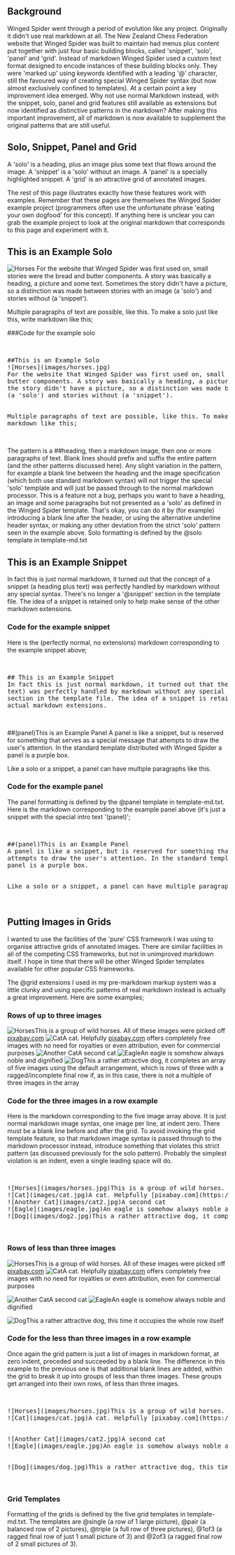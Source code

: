 ## Background

Winged Spider went through a period of evolution like any project. Originally
it didn't use real markdown at all. The New Zealand Chess Federation website that
Winged Spider was built to maintain had menus plus content put together with
just four basic building blocks, called 'snippet', 'solo', 'panel' and 'grid'. Instead
of markdown Winged Spider used a custom text format designed to encode instances
of these building blocks only. They were 'marked up' using keywords identified
with a leading '@' character, still the favoured way of creating special Winged Spider
syntax (but now almost exclusively confined to templates). At a certain point a key improvement
idea emerged. Why not use normal Markdown instead, with the snippet, solo, panel and grid
features still available as extensions but now identified as distinctive patterns in the
markdown? After making this important improvement, all of markdown is now available to
supplement the original patterns that are still useful.

## Solo, Snippet, Panel and Grid

A 'solo' is a heading, plus an image plus some text that flows around the image. A
'snippet' is a 'solo' without an image. A 'panel' is a specially highlighted snippet.
A 'grid' is an attractive grid of annotated images.

The rest of this page illustrates exactly how these features work with examples.
Remember that these pages are themselves the Winged Spider example project (programmers often
use the unfortunate phrase 'eating your own dogfood' for this concept). If anything here
is unclear you can grab the example project to look at the original markdown that corresponds
to this page and experiment with it.

## This is an Example Solo
![Horses](images/horses.jpg)
For the website that Winged Spider was first used on, small stories were the bread and
butter components. A story was basically a heading, a picture and some text. Sometimes
the story didn't have a picture, so a distinction was made between stories with an image
(a 'solo') and stories without (a 'snippet').

Multiple paragraphs of text are possible, like this. To make a solo just like this, write
markdown like this;

###Code for the example solo

<pre>
<br>
##This is an Example Solo
![Horses](images/horses.jpg)
For the website that Winged Spider was first used on, small stories were the bread and
butter components. A story was basically a heading, a picture and some text. Sometimes
the story didn't have a picture, so a distinction was made between stories with an image
(a 'solo') and stories without (a 'snippet').
<br>
Multiple paragraphs of text are possible, like this. To make a solo just like this, write
markdown like this;
<br>
</pre>

The pattern is a ##heading, then a markdown image, then one or more paragraphs of text.
Blank lines should prefix and suffix the entire pattern (and the other patterns discussed
here). Any slight variation in the pattern, for example a blank line between the heading and the image
specification (which both use standard markdown syntax) will not trigger the special 'solo' template
and will just be passed through to the normal markdown processor. This is a feature not a bug,
perhaps you want to have a heading, an image and some paragraphs but not presented as a 'solo'
as defined in the Winged Spider template. That's okay, you can do it by (for example) introducing
a blank line after the header, or using the alternative underline header syntax, or making any other
deviation from the strict 'solo' pattern seen in the example above. Solo formatting is defined
by the @solo template in template-md.txt

## This is an Example Snippet
In fact this is just normal markdown, it turned out that the concept of a snippet (a heading plus
text) was perfectly handled by markdown without any special syntax. There's no longer a '@snippet'
section in the template file. The idea of a snippet is retained only to help make sense of the
other markdown extensions.

### Code for the example snippet

Here is the (perfectly normal, no extensions) markdown corresponding to the example snippet above;

<pre>
<br>
## This is an Example Snippet
In fact this is just normal markdown, it turned out that the concept of a snippet (a heading plus
text) was perfectly handled by markdown without any special syntax (Doh!) There's no longer a '@snippet'
section in the template file. The idea of a snippet is retained only to help make sense of the
actual markdown extensions.
<br>
</pre>

##(panel)This is an Example Panel
A panel is like a snippet, but is reserved for something that serves as a special message that
attempts to draw the user's attention. In the standard template distributed with Winged Spider a
panel is a purple box.

Like a solo or a snippet, a panel can have multiple paragraphs like this.

### Code for the example panel

The panel formatting is defined by the @panel template in template-md.txt. Here is the markdown
corresponding to the example panel above (it's just a snippet with the special
intro text '(panel)';

<pre>
<br>
##(panel)This is an Example Panel
A panel is like a snippet, but is reserved for something that serves as a special message that
attempts to draw the user's attention. In the standard template distributed with Winged Spider a
panel is a purple box.
<br>
Like a solo or a snippet, a panel can have multiple paragraphs like this.
<br>
</pre>

## Putting Images in Grids

I wanted to use the facilities of the 'pure' CSS framework I was using to organise attractive grids
of annotated images. There are similar facilities in all of the competing CSS frameworks, but not
in unimproved markdown itself. I hope in time that there will be other Winged Spider templates
available for other popular CSS frameworks.

The @grid extensions I used in my pre-markdown markup system was a little clunky
and using specific patterns of real markdown instead is actually a great improvement. Here are some
examples;

### Rows of up to three images

![Horses](images/horses.jpg)This is a group of wild horses. All of these images were picked off [pixabay.com](https://pixabay.com)
![Cat](images/cat.jpg)A cat. Helpfully [pixabay.com](https://pixabay.com) offers completely free images with no need for royalties or even attribution, even for commercial purposes
![Another Cat](images/cat2.jpg)A second cat
![Eagle](images/eagle.jpg)An eagle is somehow always noble and dignified
![Dog](images/dog.jpg)This a rather attractive dog, it completes an array of five images using the default arrangement, which is rows of three with a ragged/incomplete final row if, as in this case, there is not a multiple of three images in the array

### Code for the three images in a row example

Here is the markdown corresponding to the five image array above. It is just normal markdown image
syntax, one image per line, at indent zero. There must be a blank line before and after the grid.
To avoid invoking the grid template feature, so that markdown image syntax is passed through to
the markdown processor instead, introduce something that violates this strict pattern (as
discussed previously for the solo pattern). Probably the simplest violation is an indent, even a
single leading space will do.

<pre>
<br>
![Horses](images/horses.jpg)This is a group of wild horses. All of these images were picked off [pixabay.com](https://pixabay.com)
![Cat](images/cat.jpg)A cat. Helpfully [pixabay.com](https://pixabay.com) offers completely free images with no need for royalties or even attribution, even for commercial purposes
![Another Cat](images/cat2.jpg)A second cat
![Eagle](images/eagle.jpg)An eagle is somehow always noble and dignified
![Dog](images/dog2.jpg)This a rather attractive dog, it completes an array of five images using the default arrangement, which is rows of three with a ragged/incomplete final row if, as in this case, there is not a multiple of three images in the array
<br>
</pre>

### Rows of less than three images

![Horses](images/horses.jpg)This is a group of wild horses. All of these images were picked off [pixabay.com](https://pixabay.com)
![Cat](images/cat.jpg)A cat. Helpfully [pixabay.com](https://pixabay.com) offers completely free images with no need for royalties or even attribution, even for commercial purposes

![Another Cat](images/cat2.jpg)A second cat
![Eagle](images/eagle.jpg)An eagle is somehow always noble and dignified

![Dog](images/dog.jpg)This a rather attractive dog, this time it occupies the whole row itself

### Code for the less than three images in a row example

Once again the grid pattern is just a list of images in markdown format, at zero indent, preceded and
succeeded by a blank line. The difference in this example to the previous one is that additional blank
lines are added, within the grid to break it up into groups of less than three images. These groups
get arranged into their own rows, of less than three images.

<pre>
<br>
![Horses](images/horses.jpg)This is a group of wild horses. All of these images were picked off [pixabay.com](https://pixabay.com)
![Cat](images/cat.jpg)A cat. Helpfully [pixabay.com](https://pixabay.com) offers completely free images with no need for royalties or even attribution, even for commercial purposes
<br>
![Another Cat](images/cat2.jpg)A second cat
![Eagle](images/eagle.jpg)An eagle is somehow always noble and dignified
<br>
![Dog](images/dog.jpg)This a rather attractive dog, this time it occupies the whole row itself
<br>
</pre>

### Grid Templates

Formatting of the grids is defined by the five grid templates in template-md.txt. The templates are
@single (a row of 1 large picture), @pair (a balanced row of 2 pictures), @triple (a full row of
three pictures), @1of3 (a ragged final row of just 1 small picture of 3) and @2of3 (a ragged final
row of 2 small pictures of 3).
